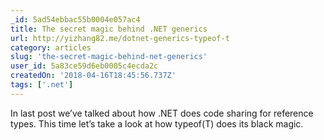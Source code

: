 ```yaml
---
_id: 5ad54ebbac55b0004e057ac4
title: The secret magic behind .NET generics
url: http://yizhang82.me/dotnet-generics-typeof-t
category: articles
slug: 'the-secret-magic-behind-net-generics'
user_id: 5a83ce59d6eb0005c4ecda2c
createdOn: '2018-04-16T18:45:56.737Z'
tags: ['.net']
---
```


In last post we’ve talked about how .NET does code sharing for reference types. This time let’s take a look at how typeof(T) does its black magic.
